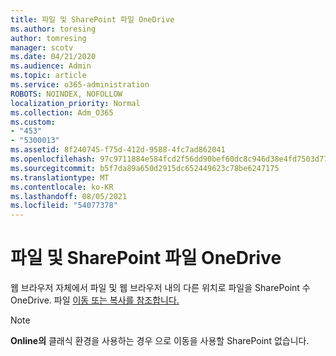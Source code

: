 ```yaml
---
title: 파일 및 SharePoint 파일 OneDrive
ms.author: toresing
author: tomresing
manager: scotv
ms.date: 04/21/2020
ms.audience: Admin
ms.topic: article
ms.service: o365-administration
ROBOTS: NOINDEX, NOFOLLOW
localization_priority: Normal
ms.collection: Adm_O365
ms.custom:
- "453"
- "5300013"
ms.assetid: 8f240745-f75d-412d-9588-4fc7ad862041
ms.openlocfilehash: 97c9711884e584fcd2f56dd90bef60dc8c946d38e4fd7503d776ef4827d5dba8
ms.sourcegitcommit: b5f7da89a650d2915dc652449623c78be6247175
ms.translationtype: MT
ms.contentlocale: ko-KR
ms.lasthandoff: 08/05/2021
ms.locfileid: "54077378"
---
```

# <a name="move-files-in-sharepoint-and-onedrive"></a>파일 및 SharePoint 파일 OneDrive

웹 브라우저 자체에서 파일 및 웹 브라우저 내의 다른 위치로 파일을 SharePoint 수 OneDrive. 파일 [이동 또는 복사를 참조합니다.](https://support.microsoft.com/office/move-or-copy-files-in-sharepoint-00e2f483-4df3-46be-a861-1f5f0c1a87bc?ui=en-US&rs=en-US&ad=US)


> [!NOTE]
> **Online의** 클래식 환경을 사용하는 경우 으로 이동을 사용할 SharePoint 없습니다.
  
